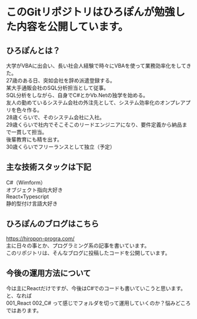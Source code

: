 # このGitリポジトリはひろぽんが勉強した内容を公開しています。

## ひろぽんとは？
大学がVBAに出会い、長い社会人経験で時々にVBAを使って業務効率化をしてきた。  
27歳のある日、突如会社を辞め派遣登録する。  
某大手通販会社のSQL分析担当として従事。  
SQL分析をしながら、自身でC#とかVb.Netの独学を始める。  
友人の勤めているシステム会社の外注先として、システム効率化のオンプレアプリを色々作る。  
28歳くらいで、そのシステム会社に入社。  
29歳くらいで社内でそこそこのリードエンジニアになり、要件定義から納品まで一貫して担当。  
後輩教育にも精を出す。  
30歳くらいでフリーランスとして独立（予定）  
  
## 主な技術スタックは下記
C#（Wimform）  
オブジェクト指向大好き  
React×Typescript  
静的型付け言語大好き  
## ひろぽんのブログはこちら
https://hiropon-progra.com/  
主に日々の事とか、プログラミング系の記事を書いています。  
このリポジトリは、そんなブログに投稿したコードを公開しています。

## 今後の運用方法について
今は主にReactだけですが、今後はC#でのコードも書いていこうと思います。  
と、なれば  
001_React
002_C#
って感じでフォルダを切って運用していくのか？悩みどころではあります。